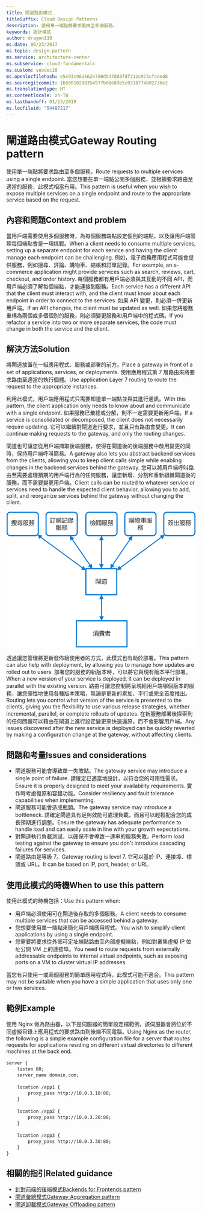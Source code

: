 ```yaml
---
title: 閘道路由模式
titleSuffix: Cloud Design Patterns
description: 使用單一端點將要求路由至多個服務。
keywords: 設計模式
author: dragon119
ms.date: 06/23/2017
ms.topic: design-pattern
ms.service: architecture-center
ms.subservice: cloud-fundamentals
ms.custom: seodec18
ms.openlocfilehash: e5c93c98a562e790d547d08fdf312c973cfceed8
ms.sourcegitcommit: 1b50810208354577b00e89e5c031b774b02736e2
ms.translationtype: HT
ms.contentlocale: zh-TW
ms.lasthandoff: 01/23/2019
ms.locfileid: "54487217"
---
```

# <a name="gateway-routing-pattern"></a><span data-ttu-id="196fd-104">閘道路由模式</span><span class="sxs-lookup"><span data-stu-id="196fd-104">Gateway Routing pattern</span></span>

<span data-ttu-id="196fd-105">使用單一端點將要求路由至多個服務。</span><span class="sxs-lookup"><span data-stu-id="196fd-105">Route requests to multiple services using a single endpoint.</span></span> <span data-ttu-id="196fd-106">當您想要在單一端點公開多個服務，並根據要求路由至適當的服務，此模式相當有用。</span><span class="sxs-lookup"><span data-stu-id="196fd-106">This pattern is useful when you wish to expose multiple services on a single endpoint and route to the appropriate service based on the request.</span></span>

## <a name="context-and-problem"></a><span data-ttu-id="196fd-107">內容和問題</span><span class="sxs-lookup"><span data-stu-id="196fd-107">Context and problem</span></span>

<span data-ttu-id="196fd-108">當用戶端需要使用多個服務時，為每個服務端點設定個別的端點，以及讓用戶端管理每個端點會是一項挑戰。</span><span class="sxs-lookup"><span data-stu-id="196fd-108">When a client needs to consume multiple services, setting up a separate endpoint for each service and having the client manage each endpoint can be challenging.</span></span> <span data-ttu-id="196fd-109">例如，電子商務應用程式可能會提供服務，例如搜尋、評論、購物車、結帳和訂單記錄。</span><span class="sxs-lookup"><span data-stu-id="196fd-109">For example, an e-commerce application might provide services such as search, reviews, cart, checkout, and order history.</span></span> <span data-ttu-id="196fd-110">每個服務都有用戶端必須與其互動的不同 API，而用戶端必須了解每個端點，才能連接到服務。</span><span class="sxs-lookup"><span data-stu-id="196fd-110">Each service has a different API that the client must interact with, and the client must know about each endpoint in order to connect to the services.</span></span> <span data-ttu-id="196fd-111">如果 API 變更，則必須一併更新用戶端。</span><span class="sxs-lookup"><span data-stu-id="196fd-111">If an API changes, the client must be updated as well.</span></span> <span data-ttu-id="196fd-112">如果您將服務重構為兩個或多個個別的服務，則必須變更服務和用戶端中的程式碼。</span><span class="sxs-lookup"><span data-stu-id="196fd-112">If you refactor a service into two or more separate services, the code must change in both the service and the client.</span></span>

## <a name="solution"></a><span data-ttu-id="196fd-113">解決方法</span><span class="sxs-lookup"><span data-stu-id="196fd-113">Solution</span></span>

<span data-ttu-id="196fd-114">將閘道放置在一組應用程式、服務或部署的前方。</span><span class="sxs-lookup"><span data-stu-id="196fd-114">Place a gateway in front of a set of applications, services, or deployments.</span></span> <span data-ttu-id="196fd-115">使用應用程式第 7 層路由來將要求路由至適當的執行個體。</span><span class="sxs-lookup"><span data-stu-id="196fd-115">Use application Layer 7 routing to route the request to the appropriate instances.</span></span>

<span data-ttu-id="196fd-116">利用此模式，用戶端應用程式只需要知道單一端點並與其進行通訊。</span><span class="sxs-lookup"><span data-stu-id="196fd-116">With this pattern, the client application only needs to know about and communicate with a single endpoint.</span></span> <span data-ttu-id="196fd-117">如果服務已彙總或分解，則不一定需要更新用戶端。</span><span class="sxs-lookup"><span data-stu-id="196fd-117">If a service is consolidated or decomposed, the client does not necessarily require updating.</span></span> <span data-ttu-id="196fd-118">它可以繼續對閘道進行要求，並且只有路由會變更。</span><span class="sxs-lookup"><span data-stu-id="196fd-118">It can continue making requests to the gateway, and only the routing changes.</span></span>

<span data-ttu-id="196fd-119">閘道也可讓您從用戶端擷取後端服務，使得在閘道後的後端服務中啟用變更的同時，保持用戶端呼叫簡易。</span><span class="sxs-lookup"><span data-stu-id="196fd-119">A gateway also lets you abstract backend services from the clients, allowing you to keep client calls simple while enabling changes in the backend services behind the gateway.</span></span> <span data-ttu-id="196fd-120">您可以將用戶端呼叫路由至需要處理預期的用戶端行為的任何服務，讓您新增、分割和重新組織閘道後的服務，而不需要變更用戶端。</span><span class="sxs-lookup"><span data-stu-id="196fd-120">Client calls can be routed to whatever service or services need to handle the expected client behavior, allowing you to add, split, and reorganize services behind the gateway without changing the client.</span></span>

![閘道路由模式圖](./_images/gateway-routing.png)

<span data-ttu-id="196fd-122">透過讓您管理將更新發佈給使用者的方式，此模式也有助於部署。</span><span class="sxs-lookup"><span data-stu-id="196fd-122">This pattern can also help with deployment, by allowing you to manage how updates are rolled out to users.</span></span> <span data-ttu-id="196fd-123">部署您的服務的新版本時，可以將它與現有版本平行部署。</span><span class="sxs-lookup"><span data-stu-id="196fd-123">When a new version of your service is deployed, it can be deployed in parallel with the existing version.</span></span> <span data-ttu-id="196fd-124">路由可讓您控制將呈現給用戶端哪個版本的服務，讓您彈性地使用各種版本策略，無論是更新的累加、平行或完全首度推出。</span><span class="sxs-lookup"><span data-stu-id="196fd-124">Routing lets you control what version of the service is presented to the clients, giving you the flexibility to use various release strategies, whether incremental, parallel, or complete rollouts of updates.</span></span> <span data-ttu-id="196fd-125">在新服務部署後探索到的任何問題可以藉由在閘道上進行設定變更來快速還原，而不會影響用戶端。</span><span class="sxs-lookup"><span data-stu-id="196fd-125">Any issues discovered after the new service is deployed can be quickly reverted by making a configuration change at the gateway, without affecting clients.</span></span>

## <a name="issues-and-considerations"></a><span data-ttu-id="196fd-126">問題和考量</span><span class="sxs-lookup"><span data-stu-id="196fd-126">Issues and considerations</span></span>

- <span data-ttu-id="196fd-127">閘道服務可能會導致單一失敗點。</span><span class="sxs-lookup"><span data-stu-id="196fd-127">The gateway service may introduce a single point of failure.</span></span> <span data-ttu-id="196fd-128">請確定已適當地設計，以符合您的可用性需求。</span><span class="sxs-lookup"><span data-stu-id="196fd-128">Ensure it is properly designed to meet your availability requirements.</span></span> <span data-ttu-id="196fd-129">實作時考慮復原和容錯功能。</span><span class="sxs-lookup"><span data-stu-id="196fd-129">Consider resiliency and fault tolerance capabilities when implementing.</span></span>
- <span data-ttu-id="196fd-130">閘道服務可能會造成瓶頸。</span><span class="sxs-lookup"><span data-stu-id="196fd-130">The gateway service may introduce a bottleneck.</span></span> <span data-ttu-id="196fd-131">請確定閘道具有足夠效能可處理負載，而且可以輕鬆配合您的成長預期進行調整。</span><span class="sxs-lookup"><span data-stu-id="196fd-131">Ensure the gateway has adequate performance to handle load and can easily scale in line with your growth expectations.</span></span>
- <span data-ttu-id="196fd-132">對閘道執行負載測試，以確保不會導致一連串的服務失敗。</span><span class="sxs-lookup"><span data-stu-id="196fd-132">Perform load testing against the gateway to ensure you don't introduce cascading failures for services.</span></span>
- <span data-ttu-id="196fd-133">閘道路由是等級 7。</span><span class="sxs-lookup"><span data-stu-id="196fd-133">Gateway routing is level 7.</span></span> <span data-ttu-id="196fd-134">它可以基於 IP、連接埠、標頭或 URL。</span><span class="sxs-lookup"><span data-stu-id="196fd-134">It can be based on IP, port, header, or URL.</span></span>

## <a name="when-to-use-this-pattern"></a><span data-ttu-id="196fd-135">使用此模式的時機</span><span class="sxs-lookup"><span data-stu-id="196fd-135">When to use this pattern</span></span>

<span data-ttu-id="196fd-136">使用此模式的時機包括：</span><span class="sxs-lookup"><span data-stu-id="196fd-136">Use this pattern when:</span></span>

- <span data-ttu-id="196fd-137">用戶端必須使用可在閘道後存取的多個服務。</span><span class="sxs-lookup"><span data-stu-id="196fd-137">A client needs to consume multiple services that can be accessed behind a gateway.</span></span>
- <span data-ttu-id="196fd-138">您想要使用單一端點來簡化用戶端應用程式。</span><span class="sxs-lookup"><span data-stu-id="196fd-138">You wish to simplify client applications by using a single endpoint.</span></span>
- <span data-ttu-id="196fd-139">您需要將要求從外部可定址端點路由至內部虛擬端點，例如對叢集虛擬 IP 位址公開 VM 上的連接埠。</span><span class="sxs-lookup"><span data-stu-id="196fd-139">You need to route requests from externally addressable endpoints to internal virtual endpoints, such as exposing ports on a VM to cluster virtual IP addresses.</span></span>

<span data-ttu-id="196fd-140">當您有只使用一或兩個服務的簡單應用程式時，此模式可能不適合。</span><span class="sxs-lookup"><span data-stu-id="196fd-140">This pattern may not be suitable when you have a simple application that uses only one or two services.</span></span>

## <a name="example"></a><span data-ttu-id="196fd-141">範例</span><span class="sxs-lookup"><span data-stu-id="196fd-141">Example</span></span>

<span data-ttu-id="196fd-142">使用 Nginx 做為路由器，以下是伺服器的簡單設定檔範例，該伺服器會將位於不同虛擬目錄上應用程式的要求路由到後端不同電腦。</span><span class="sxs-lookup"><span data-stu-id="196fd-142">Using Nginx as the router, the following is a simple example configuration file for a server that routes requests for applications residing on different virtual directories to different machines at the back end.</span></span>

```console
server {
    listen 80;
    server_name domain.com;

    location /app1 {
        proxy_pass http://10.0.3.10:80;
    }

    location /app2 {
        proxy_pass http://10.0.3.20:80;
    }

    location /app3 {
        proxy_pass http://10.0.3.30:80;
    }
}
```

## <a name="related-guidance"></a><span data-ttu-id="196fd-143">相關的指引</span><span class="sxs-lookup"><span data-stu-id="196fd-143">Related guidance</span></span>

- [<span data-ttu-id="196fd-144">針對前端的後端模式</span><span class="sxs-lookup"><span data-stu-id="196fd-144">Backends for Frontends pattern</span></span>](./backends-for-frontends.md)
- [<span data-ttu-id="196fd-145">閘道彙總模式</span><span class="sxs-lookup"><span data-stu-id="196fd-145">Gateway Aggregation pattern</span></span>](./gateway-aggregation.md)
- [<span data-ttu-id="196fd-146">閘道卸載模式</span><span class="sxs-lookup"><span data-stu-id="196fd-146">Gateway Offloading pattern</span></span>](./gateway-offloading.md)
